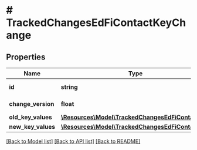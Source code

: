 # # TrackedChangesEdFiContactKeyChange

## Properties

Name | Type | Description | Notes
------------ | ------------- | ------------- | -------------
**id** | **string** | Resource identifier | [optional]
**change_version** | **float** | Change version | [optional]
**old_key_values** | [**\Resources\Model\TrackedChangesEdFiContactKey**](TrackedChangesEdFiContactKey.md) |  | [optional]
**new_key_values** | [**\Resources\Model\TrackedChangesEdFiContactKey**](TrackedChangesEdFiContactKey.md) |  | [optional]

[[Back to Model list]](../../README.md#models) [[Back to API list]](../../README.md#endpoints) [[Back to README]](../../README.md)
